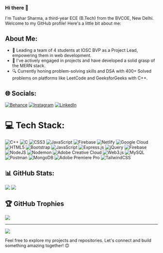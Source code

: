 ### Hi there 👋

I'm Tushar Sharma, a third-year ECE (B.Tech) from the BVCOE, New Delhi. Welcome to my GitHub profile! Here's a little bit about me:

## About Me:

- 💼 Leading a team of 4 students at IOSC BVP as a Project Lead, empowering them in web development.
- 🌱 I've actively engaged in projects and have developed a solid grasp of the MERN stack.
- 🔍 Currently honing problem-solving skills and DSA with 400+ Solved problems on platforms like LeetCode and GeeksforGeeks with C++.


## 🌐 Socials:
[![Behance](https://img.shields.io/badge/Behance-1769ff?logo=behance&logoColor=white)](https://behance.net/https://www.behance.net/tusharsharma81) [![Instagram](https://img.shields.io/badge/Instagram-%23E4405F.svg?logo=Instagram&logoColor=white)](https://instagram.com/tusharma.08) [![LinkedIn](https://img.shields.io/badge/LinkedIn-%230077B5.svg?logo=linkedin&logoColor=white)](https://linkedin.com/in/tusharma08) 

# 💻 Tech Stack:
![C++](https://img.shields.io/badge/c++-%2300599C.svg?style=flat&logo=c%2B%2B&logoColor=white) ![C](https://img.shields.io/badge/c-%2300599C.svg?style=flat&logo=c&logoColor=white) ![CSS3](https://img.shields.io/badge/css3-%231572B6.svg?style=flat&logo=css3&logoColor=white) ![JavaScript](https://img.shields.io/badge/javascript-%23323330.svg?style=flat&logo=javascript&logoColor=%23F7DF1E) ![Firebase](https://img.shields.io/badge/firebase-%23039BE5.svg?style=flat&logo=firebase) ![Netlify](https://img.shields.io/badge/netlify-%23000000.svg?style=flat&logo=netlify&logoColor=#00C7B7) ![Google Cloud](https://img.shields.io/badge/GoogleCloud-%234285F4.svg?style=flat&logo=google-cloud&logoColor=white) ![HTML5](https://img.shields.io/badge/html5-%23E34F26.svg?style=flat&logo=html5&logoColor=white) ![Bootstrap](https://img.shields.io/badge/bootstrap-%238511FA.svg?style=flat&logo=bootstrap&logoColor=white) ![JavaScript](https://img.shields.io/badge/javascript-%23323330.svg?style=flat&logo=javascript&logoColor=%23F7DF1E) ![Express.js](https://img.shields.io/badge/express.js-%23404d59.svg?style=flat&logo=express&logoColor=%2361DAFB) ![jQuery](https://img.shields.io/badge/jquery-%230769AD.svg?style=flat&logo=jquery&logoColor=white) ![Firebase](https://img.shields.io/badge/Firebase-039BE5?style=flat&logo=Firebase&logoColor=white) ![NodeJS](https://img.shields.io/badge/node.js-6DA55F?style=flat&logo=node.js&logoColor=white) ![Nodemon](https://img.shields.io/badge/NODEMON-%23323330.svg?style=flat&logo=nodemon&logoColor=%BBDEAD) ![Adobe Creative Cloud](https://img.shields.io/badge/Adobe%20Creative%20Cloud-DA1F26.svg?style=flat&logo=Adobe%20Creative%20Cloud&logoColor=white) ![Web3.js](https://img.shields.io/badge/web3.js-F16822?style=flat&logo=web3.js&logoColor=white) ![MySQL](https://img.shields.io/badge/mysql-%2300000f.svg?style=flat&logo=mysql&logoColor=white) ![Postman](https://img.shields.io/badge/Postman-FF6C37?style=flat&logo=postman&logoColor=white) ![MongoDB](https://img.shields.io/badge/MongoDB-%234ea94b.svg?style=flat&logo=mongodb&logoColor=white) ![Adobe Premiere Pro](https://img.shields.io/badge/Adobe%20Premiere%20Pro-9999FF.svg?style=flat&logo=Adobe%20Premiere%20Pro&logoColor=white) ![TailwindCSS](https://img.shields.io/badge/tailwindcss-%2338B2AC.svg?style=flat&logo=tailwind-css&logoColor=white)


## 📊 GitHub Stats:
![](https://github-readme-streak-stats.herokuapp.com/?user=tusharma08&theme=react&hide_border=true)
![](https://github-readme-stats.vercel.app/api/top-langs/?username=tusharma08&theme=react&hide_border=true&include_all_commits=true&count_private=false&layout=compact)

## 🏆 GitHub Trophies
![](https://github-profile-trophy.vercel.app/?username=tusharma08&theme=flat&no-frame=true&no-bg=true&margin-w=4)

---
[![](https://visitcount.itsvg.in/api?id=tusharma08&icon=0&color=1)](https://visitcount.itsvg.in)

Feel free to explore my projects and repositories. Let's connect and build something amazing together! 😊
